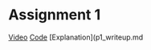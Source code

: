 # Assignment 1
[Video](https://youtu.be/ZFTjQLqsyzk)
[Code](p1_shader.glsl)
[Explanation](p1_writeup.md
